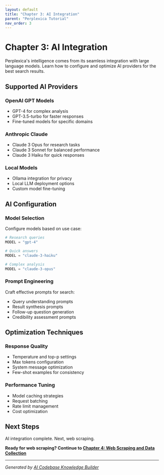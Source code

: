 ```yaml
---
layout: default
title: "Chapter 3: AI Integration"
parent: "Perplexica Tutorial"
nav_order: 3
---
```


# Chapter 3: AI Integration

Perplexica's intelligence comes from its seamless integration with large language models. Learn how to configure and optimize AI providers for the best search results.

## Supported AI Providers

### OpenAI GPT Models

- GPT-4 for complex analysis
- GPT-3.5-turbo for faster responses
- Fine-tuned models for specific domains

### Anthropic Claude

- Claude 3 Opus for research tasks
- Claude 3 Sonnet for balanced performance
- Claude 3 Haiku for quick responses

### Local Models

- Ollama integration for privacy
- Local LLM deployment options
- Custom model fine-tuning

## AI Configuration

### Model Selection

Configure models based on use case:

```python
# Research queries
MODEL = "gpt-4"

# Quick answers  
MODEL = "claude-3-haiku"

# Complex analysis
MODEL = "claude-3-opus"
```

### Prompt Engineering

Craft effective prompts for search:

- Query understanding prompts
- Result synthesis prompts
- Follow-up question generation
- Credibility assessment prompts

## Optimization Techniques

### Response Quality

- Temperature and top-p settings
- Max tokens configuration
- System message optimization
- Few-shot examples for consistency

### Performance Tuning

- Model caching strategies
- Request batching
- Rate limit management
- Cost optimization

## Next Steps

AI integration complete. Next, web scraping.

**Ready for web scraping? Continue to [Chapter 4: Web Scraping and Data Collection](04-web-scraping.md)**

---

*Generated by [AI Codebase Knowledge Builder](https://github.com/The-Pocket/Tutorial-Codebase-Knowledge)*
